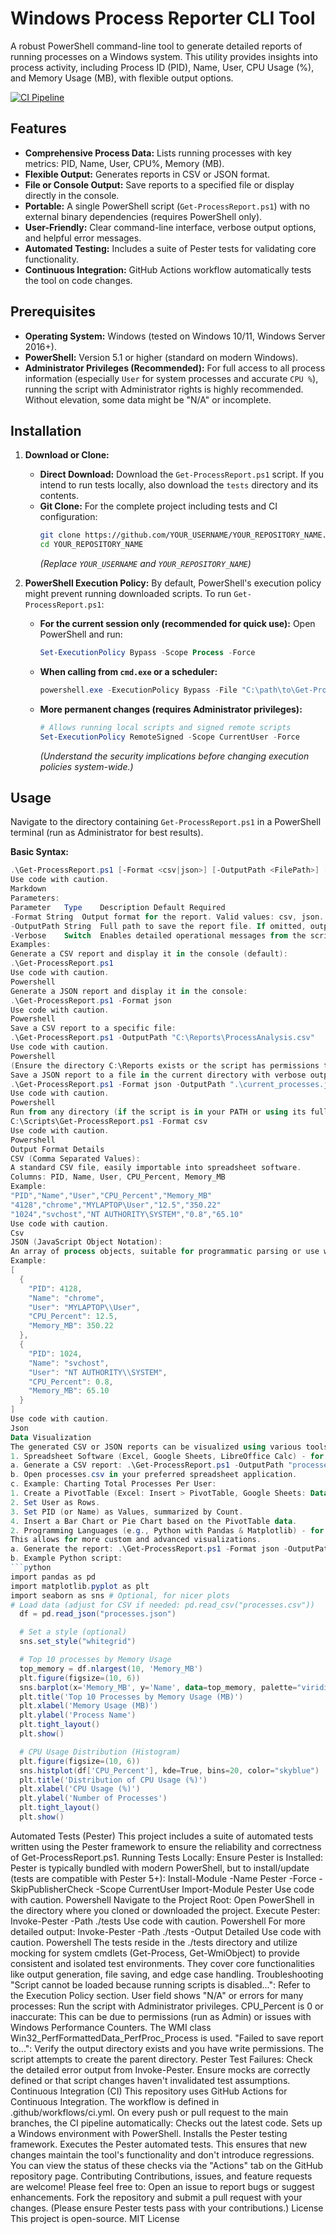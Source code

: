 # Windows Process Reporter CLI Tool

A robust PowerShell command-line tool to generate detailed reports of running processes on a Windows system. This utility provides insights into process activity, including Process ID (PID), Name, User, CPU Usage (%), and Memory Usage (MB), with flexible output options.

[![CI Pipeline](https://github.com/tytulicous/windows-process-reporter/actions/workflows/ci.yml/badge.svg)](https://github.com/tytulicous/windows-process-reporter/actions/workflows/ci.yml)

## Features

-   **Comprehensive Process Data:** Lists running processes with key metrics: PID, Name, User, CPU%, Memory (MB).
-   **Flexible Output:** Generates reports in CSV or JSON format.
-   **File or Console Output:** Save reports to a specified file or display directly in the console.
-   **Portable:** A single PowerShell script (`Get-ProcessReport.ps1`) with no external binary dependencies (requires PowerShell only).
-   **User-Friendly:** Clear command-line interface, verbose output options, and helpful error messages.
-   **Automated Testing:** Includes a suite of Pester tests for validating core functionality.
-   **Continuous Integration:** GitHub Actions workflow automatically tests the tool on code changes.

## Prerequisites

-   **Operating System:** Windows (tested on Windows 10/11, Windows Server 2016+).
-   **PowerShell:** Version 5.1 or higher (standard on modern Windows).
-   **Administrator Privileges (Recommended):** For full access to all process information (especially `User` for system processes and accurate `CPU %`), running the script with Administrator rights is highly recommended. Without elevation, some data might be "N/A" or incomplete.

## Installation

1.  **Download or Clone:**
    *   **Direct Download:** Download the `Get-ProcessReport.ps1` script. If you intend to run tests locally, also download the `tests` directory and its contents.
    *   **Git Clone:** For the complete project including tests and CI configuration:
        ```bash
        git clone https://github.com/YOUR_USERNAME/YOUR_REPOSITORY_NAME.git
        cd YOUR_REPOSITORY_NAME
        ```
        *(Replace `YOUR_USERNAME` and `YOUR_REPOSITORY_NAME`)*

2.  **PowerShell Execution Policy:**
    By default, PowerShell's execution policy might prevent running downloaded scripts. To run `Get-ProcessReport.ps1`:
    *   **For the current session only (recommended for quick use):**
        Open PowerShell and run:
        ```powershell
        Set-ExecutionPolicy Bypass -Scope Process -Force
        ```
    *   **When calling from `cmd.exe` or a scheduler:**
        ```powershell
        powershell.exe -ExecutionPolicy Bypass -File "C:\path\to\Get-ProcessReport.ps1" [parameters]
        ```
    *   **More permanent changes (requires Administrator privileges):**
        ```powershell
        # Allows running local scripts and signed remote scripts
        Set-ExecutionPolicy RemoteSigned -Scope CurrentUser -Force
        ```
        *(Understand the security implications before changing execution policies system-wide.)*

## Usage

Navigate to the directory containing `Get-ProcessReport.ps1` in a PowerShell terminal (run as Administrator for best results).

**Basic Syntax:**

```powershell
.\Get-ProcessReport.ps1 [-Format <csv|json>] [-OutputPath <FilePath>] [-Verbose]
Use code with caution.
Markdown
Parameters:
Parameter	Type	Description	Default	Required
-Format	String	Output format for the report. Valid values: csv, json.	csv	No
-OutputPath	String	Full path to save the report file. If omitted, output is to the console.	Console	No
-Verbose	Switch	Enables detailed operational messages from the script. Useful for debugging.	N/A	No
Examples:
Generate a CSV report and display it in the console (default):
.\Get-ProcessReport.ps1
Use code with caution.
Powershell
Generate a JSON report and display it in the console:
.\Get-ProcessReport.ps1 -Format json
Use code with caution.
Powershell
Save a CSV report to a specific file:
.\Get-ProcessReport.ps1 -OutputPath "C:\Reports\ProcessAnalysis.csv"
Use code with caution.
Powershell
(Ensure the directory C:\Reports exists or the script has permissions to create it.)
Save a JSON report to a file in the current directory with verbose output:
.\Get-ProcessReport.ps1 -Format json -OutputPath ".\current_processes.json" -Verbose
Use code with caution.
Powershell
Run from any directory (if the script is in your PATH or using its full path):
C:\Scripts\Get-ProcessReport.ps1 -Format csv
Use code with caution.
Powershell
Output Format Details
CSV (Comma Separated Values):
A standard CSV file, easily importable into spreadsheet software.
Columns: PID, Name, User, CPU_Percent, Memory_MB
Example:
"PID","Name","User","CPU_Percent","Memory_MB"
"4128","chrome","MYLAPTOP\User","12.5","350.22"
"1024","svchost","NT AUTHORITY\SYSTEM","0.8","65.10"
Use code with caution.
Csv
JSON (JavaScript Object Notation):
An array of process objects, suitable for programmatic parsing or use with various data tools.
Example:
[
  {
    "PID": 4128,
    "Name": "chrome",
    "User": "MYLAPTOP\\User",
    "CPU_Percent": 12.5,
    "Memory_MB": 350.22
  },
  {
    "PID": 1024,
    "Name": "svchost",
    "User": "NT AUTHORITY\\SYSTEM",
    "CPU_Percent": 0.8,
    "Memory_MB": 65.10
  }
]
Use code with caution.
Json
Data Visualization
The generated CSV or JSON reports can be visualized using various tools:
1. Spreadsheet Software (Excel, Google Sheets, LibreOffice Calc) - for CSV:
a. Generate a CSV report: .\Get-ProcessReport.ps1 -OutputPath "processes.csv"
b. Open processes.csv in your preferred spreadsheet application.
c. Example: Charting Total Processes Per User:
1. Create a PivotTable (Excel: Insert > PivotTable, Google Sheets: Data > Pivot table).
2. Set User as Rows.
3. Set PID (or Name) as Values, summarized by Count.
4. Insert a Bar Chart or Pie Chart based on the PivotTable data.
2. Programming Languages (e.g., Python with Pandas & Matplotlib) - for CSV/JSON:
This allows for more custom and advanced visualizations.
a. Generate the report: .\Get-ProcessReport.ps1 -Format json -OutputPath "processes.json"
b. Example Python script:
```python
import pandas as pd
import matplotlib.pyplot as plt
import seaborn as sns # Optional, for nicer plots
# Load data (adjust for CSV if needed: pd.read_csv("processes.csv"))
  df = pd.read_json("processes.json")

  # Set a style (optional)
  sns.set_style("whitegrid")

  # Top 10 processes by Memory Usage
  top_memory = df.nlargest(10, 'Memory_MB')
  plt.figure(figsize=(10, 6))
  sns.barplot(x='Memory_MB', y='Name', data=top_memory, palette="viridis")
  plt.title('Top 10 Processes by Memory Usage (MB)')
  plt.xlabel('Memory Usage (MB)')
  plt.ylabel('Process Name')
  plt.tight_layout()
  plt.show()

  # CPU Usage Distribution (Histogram)
  plt.figure(figsize=(10, 6))
  sns.histplot(df['CPU_Percent'], kde=True, bins=20, color="skyblue")
  plt.title('Distribution of CPU Usage (%)')
  plt.xlabel('CPU Usage (%)')
  plt.ylabel('Number of Processes')
  plt.tight_layout()
  plt.show()
  ```
Automated Tests (Pester)
This project includes a suite of automated tests written using the Pester framework to ensure the reliability and correctness of Get-ProcessReport.ps1.
Running Tests Locally:
Ensure Pester is Installed: Pester is typically bundled with modern PowerShell, but to install/update (tests are compatible with Pester 5+):
Install-Module -Name Pester -Force -SkipPublisherCheck -Scope CurrentUser
Import-Module Pester
Use code with caution.
Powershell
Navigate to the Project Root: Open PowerShell in the directory where you cloned or downloaded the project.
Execute Pester:
Invoke-Pester -Path ./tests
Use code with caution.
Powershell
For more detailed output:
Invoke-Pester -Path ./tests -Output Detailed
Use code with caution.
Powershell
The tests reside in the ./tests directory and utilize mocking for system cmdlets (Get-Process, Get-WmiObject) to provide consistent and isolated test environments. They cover core functionalities like output generation, file saving, and edge case handling.
Troubleshooting
"Script cannot be loaded because running scripts is disabled...": Refer to the Execution Policy section.
User field shows "N/A" or errors for many processes: Run the script with Administrator privileges.
CPU_Percent is 0 or inaccurate: This can be due to permissions (run as Admin) or issues with Windows Performance Counters. The WMI class Win32_PerfFormattedData_PerfProc_Process is used.
"Failed to save report to...": Verify the output directory exists and you have write permissions. The script attempts to create the parent directory.
Pester Test Failures: Check the detailed error output from Invoke-Pester. Ensure mocks are correctly defined or that script changes haven't invalidated test assumptions.
Continuous Integration (CI)
This repository uses GitHub Actions for Continuous Integration. The workflow is defined in .github/workflows/ci.yml. On every push or pull request to the main branches, the CI pipeline automatically:
Checks out the latest code.
Sets up a Windows environment with PowerShell.
Installs the Pester testing framework.
Executes the Pester automated tests.
This ensures that new changes maintain the tool's functionality and don't introduce regressions. You can view the status of these checks via the "Actions" tab on the GitHub repository page.
Contributing
Contributions, issues, and feature requests are welcome! Please feel free to:
Open an issue to report bugs or suggest enhancements.
Fork the repository and submit a pull request with your changes.
(Please ensure Pester tests pass with your contributions.)
License
This project is open-source. MIT License
